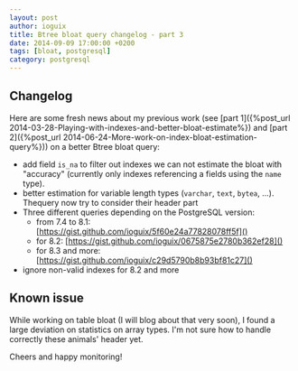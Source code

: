 ```yaml
---
layout: post
author: ioguix
title: Btree bloat query changelog - part 3
date: 2014-09-09 17:00:00 +0200
tags: [bloat, postgresql]
category: postgresql
---
```


## Changelog

Here are some fresh news about my previous work (see
[part 1]({%post_url 2014-03-28-Playing-with-indexes-and-better-bloat-estimate%})
and [part 2]({%post_url 2014-06-24-More-work-on-index-bloat-estimation-query%}))
on a better Btree bloat query:

* add field `is_na` to filter out indexes we can not estimate the bloat with
  "accuracy" (currently only indexes referencing a fields using the `name` type).
* better estimation for variable length types (`varchar`, `text`, `bytea`, ...).
  Thequery now try to consider their header part
* Three different queries depending on the PostgreSQL version:
  * from 7.4 to 8.1: [https://gist.github.com/ioguix/5f60e24a77828078ff5f]()
  * for 8.2: [https://gist.github.com/ioguix/0675875e2780b362ef28]()
  * for 8.3 and more: [https://gist.github.com/ioguix/c29d5790b8b93bf81c27]()
* ignore non-valid indexes for 8.2 and more

## Known issue

While working on table bloat (I will blog about that very soon), I found a
large deviation on statistics on array types. I'm not sure how to handle
correctly these animals' header yet.

Cheers and happy monitoring!
